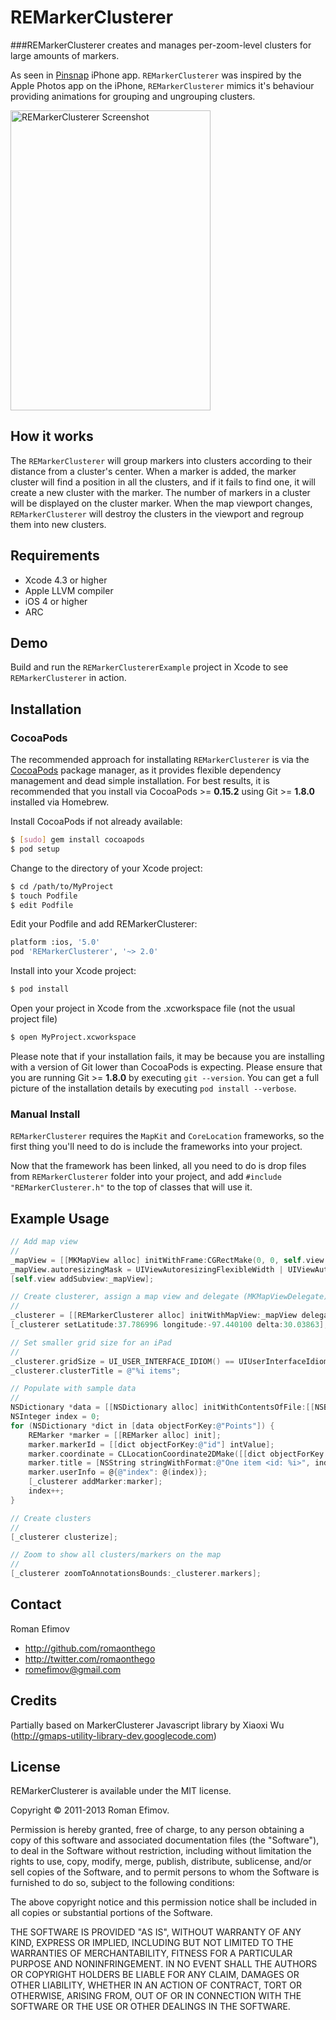 # REMarkerClusterer
###REMarkerClusterer creates and manages per-zoom-level clusters for large amounts of markers.

As seen in [Pinsnap](http://itunes.apple.com/us/app/pinsnap/id457407067?mt=8) iPhone app. `REMarkerClusterer` was inspired by the Apple Photos app on the iPhone, `REMarkerClusterer` mimics it's behaviour providing animations for grouping and ungrouping clusters.

<img src="https://github.com/romaonthego/REMarkerClusterer/raw/master/Screenshot.png" alt="REMarkerClusterer Screenshot" width="320" height="480" />

## How it works
The `REMarkerClusterer` will group markers into clusters according to their distance from a cluster's center. When a marker is added, the marker cluster will find a position in all the clusters, and if it fails to find one, it will create a new cluster with the marker. The number of markers in a cluster will be displayed on the cluster marker. When the map viewport changes, `REMarkerClusterer` will destroy the clusters in the viewport and regroup them into new clusters.

## Requirements
* Xcode 4.3 or higher
* Apple LLVM compiler
* iOS 4 or higher
* ARC

## Demo

Build and run the `REMarkerClustererExample` project in Xcode to see `REMarkerClusterer` in action.

## Installation

### CocoaPods

The recommended approach for installating `REMarkerClusterer` is via the [CocoaPods](http://cocoapods.org/) package manager, as it provides flexible dependency management and dead simple installation.
For best results, it is recommended that you install via CocoaPods >= **0.15.2** using Git >= **1.8.0** installed via Homebrew.

Install CocoaPods if not already available:

``` bash
$ [sudo] gem install cocoapods
$ pod setup
```

Change to the directory of your Xcode project:

``` bash
$ cd /path/to/MyProject
$ touch Podfile
$ edit Podfile
```

Edit your Podfile and add REMarkerClusterer:

``` bash
platform :ios, '5.0'
pod 'REMarkerClusterer', '~> 2.0'
```

Install into your Xcode project:

``` bash
$ pod install
```

Open your project in Xcode from the .xcworkspace file (not the usual project file)

``` bash
$ open MyProject.xcworkspace
```

Please note that if your installation fails, it may be because you are installing with a version of Git lower than CocoaPods is expecting. Please ensure that you are running Git >= **1.8.0** by executing `git --version`. You can get a full picture of the installation details by executing `pod install --verbose`.

### Manual Install

`REMarkerClusterer` requires the `MapKit` and `CoreLocation` frameworks, so the first thing you'll need to do is include the frameworks into your project.

Now that the framework has been linked, all you need to do is drop files from `REMarkerClusterer` folder into your project, and add `#include "REMarkerClusterer.h"` to the top of classes that will use it.

## Example Usage

``` objective-c
// Add map view
//
_mapView = [[MKMapView alloc] initWithFrame:CGRectMake(0, 0, self.view.frame.size.width, self.view.frame.size.height)];
_mapView.autoresizingMask = UIViewAutoresizingFlexibleWidth | UIViewAutoresizingFlexibleHeight;
[self.view addSubview:_mapView];

// Create clusterer, assign a map view and delegate (MKMapViewDelegate)
//
_clusterer = [[REMarkerClusterer alloc] initWithMapView:_mapView delegate:self];
[_clusterer setLatitude:37.786996 longitude:-97.440100 delta:30.03863];

// Set smaller grid size for an iPad
//
_clusterer.gridSize = UI_USER_INTERFACE_IDIOM() == UIUserInterfaceIdiomPhone ? 25 : 20;
_clusterer.clusterTitle = @"%i items";

// Populate with sample data
//
NSDictionary *data = [[NSDictionary alloc] initWithContentsOfFile:[[NSBundle mainBundle] pathForResource:@"Points" ofType:@"plist"]];
NSInteger index = 0;
for (NSDictionary *dict in [data objectForKey:@"Points"]) {
    REMarker *marker = [[REMarker alloc] init];
    marker.markerId = [[dict objectForKey:@"id"] intValue];
    marker.coordinate = CLLocationCoordinate2DMake([[dict objectForKey:@"latitude"] floatValue], [[dict objectForKey:@"longitude"] floatValue]);
    marker.title = [NSString stringWithFormat:@"One item <id: %i>", index];
    marker.userInfo = @{@"index": @(index)};
    [_clusterer addMarker:marker];
    index++;
}

// Create clusters
//
[_clusterer clusterize];

// Zoom to show all clusters/markers on the map
//
[_clusterer zoomToAnnotationsBounds:_clusterer.markers];
```

## Contact

Roman Efimov

- http://github.com/romaonthego
- http://twitter.com/romaonthego
- romefimov@gmail.com

## Credits

Partially based on MarkerClusterer Javascript library by Xiaoxi Wu (http://gmaps-utility-library-dev.googlecode.com)

## License

REMarkerClusterer is available under the MIT license.

Copyright © 2011-2013 Roman Efimov.

Permission is hereby granted, free of charge, to any person obtaining a copy of this software and associated documentation files (the "Software"), to deal in the Software without restriction, including without limitation the rights to use, copy, modify, merge, publish, distribute, sublicense, and/or sell copies of the Software, and to permit persons to whom the Software is furnished to do so, subject to the following conditions:

The above copyright notice and this permission notice shall be included in all copies or substantial portions of the Software.

THE SOFTWARE IS PROVIDED "AS IS", WITHOUT WARRANTY OF ANY KIND, EXPRESS OR IMPLIED, INCLUDING BUT NOT LIMITED TO THE WARRANTIES OF MERCHANTABILITY, FITNESS FOR A PARTICULAR PURPOSE AND NONINFRINGEMENT. IN NO EVENT SHALL THE AUTHORS OR COPYRIGHT HOLDERS BE LIABLE FOR ANY CLAIM, DAMAGES OR OTHER LIABILITY, WHETHER IN AN ACTION OF CONTRACT, TORT OR OTHERWISE, ARISING FROM, OUT OF OR IN CONNECTION WITH THE SOFTWARE OR THE USE OR OTHER DEALINGS IN THE SOFTWARE.
